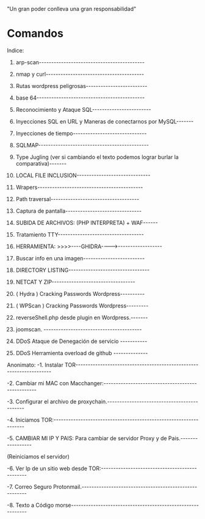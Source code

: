 "Un gran poder conlleva una gran responsabilidad"

# Comandos
Indice:

1. arp-scan-------------------------------------------
2. nmap y curl----------------------------------------
3. Rutas wordpress peligrosas-------------------------
4. base 64--------------------------------------------
5. Reconocimiento y Ataque SQL------------------------
6. Inyecciones SQL en URL y Maneras de conectarnos por MySQL-------
7. Inyecciones de tiempo------------------------------
8. SQLMAP---------------------------------------------
9. Type Jugling (ver si cambiando el texto podemos lograr burlar la comparativa)-------
10. LOCAL FILE INCLUSION------------------------------
11. Wrapers-------------------------------------------
12. Path traversal------------------------------------
13. Captura de pantalla-------------------------------
14. SUBIDA DE ARCHIVOS:   (PHP INTERPRETA) + WAF------
15. Tratamiento TTY-----------------------------------
16. HERRAMIENTA: >>>>----GHIDRA---->------------------
17. Buscar info en una imagen-------------------------
18. DIRECTORY LISTING---------------------------------
19. NETCAT   Y   ZIP----------------------------------
20. (  Hydra  ) Cracking Passwords Wordpress----------
21. (  WPScan  ) Cracking Passwords Wordpress---------
22. reverseShell.php desde plugin en Wordpress.-------

23. joomscan. ----------------------------------------
24. DDoS  Ataque de Denegación de servicio -----------
25. DDoS Herramienta overload de github --------------

Anonimato:
-1. Instalar TOR--------------------------------------------------------------------

-2. Cambiar mi MAC con Macchanger:--------------------------------------------------

-3. Configurar el archivo de proxychain.--------------------------------------------

-4. Iniciamos TOR:------------------------------------------------------------------

-5. CAMBIAR MI IP Y PAIS: Para cambiar de servidor Proxy y de Pais.-----------------

(Reiniciamos el servidor)

-6. Ver Ip de un sitio web desde TOR:-----------------------------------------------

-7. Correo Seguro Protonmail.-------------------------------------------------------

-8. Texto a Código morse------------------------------------------------------------
